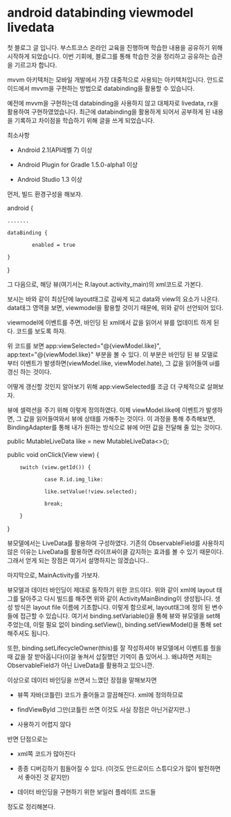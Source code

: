 # android databinding viewmodel livedata


첫 블로그 글 입니다. 부스트코스 온라인 교육을 진행하며 학습한 내용을 공유하기 위해 시작하게 되었습니다. 이번 기회에, 블로그를 통해 학습한 것을 정리하고 공유하는 습관을 기르고자 합니다.



mvvm 아키텍처는 모바일 개발에서 가장 대중적으로 사용되는 아키텍처입니다. 안드로이드에서 mvvm을 구현하는 방법으로 databinding을 활용할 수 있습니다.

예전에 mvvm을 구현하는데 databinding을 사용하지 않고 대체자로 livedata, rx을 활용하여 구현하였었습니다. 최근에 databinding을 활용하게 되어서 공부하게 된 내용을 기록하고 차이점을 학습하기 위해 글을 쓰게 되었습니다.



최소사항

- Android 2.1(API레벨 7) 이상

- Android Plugin for Gradle 1.5.0-alpha1 이상

- Android Studio 1.3 이상


 먼저, 빌드 환경구성을 해보자.


android {

    .......

    dataBinding {

            enabled = true

    }

}

그 다음으로, 해당 뷰(여기서는 R.layout.activity_main)의 xml코드로 가본다.


보시는 바와 같이 최상단에 layout태그로 감싸게 되고 data와 view의 요소가 나온다. data태그 영역을 보면, viewmodel을 활용할 것이기 때문에, 위와 같이 선언되어 있다. 

viewmodel에 이벤트를 주면, 바인딩 된 xml에서 값을 읽어서 뷰를 업데이트 하게 된다. 코드를 보도록 하자.


위 코드를 보면 app:viewSelected="@{viewModel.like}", app:text="@{viewModel.like}" 부분을 볼 수 있다. 이 부분은 바인딩 된 뷰 모델로 부터 이벤트가 발생하면(viewModel.like, viewModel.hate),  그 값을 읽어들여 ui를 갱신 하는 것이다. 

 어떻게 갱신할 것인지 알아보기 위해 app:viewSelected를 조금 더 구체적으로 살펴보자. 


뷰에 셀력션을 주기 위해 이렇게 정의하였다. 이제 viewModel.like에 이벤트가 발생하면, 그 값을 읽어들여와서 뷰에 상태를 가해주는 것이다. 이 과정을 통해 추측해보면, BindingAdapter를 통해 내가 원하는 방식으로 뷰에 어떤 값을 전달해 줄 있는 것이다.

public MutableLiveData<Boolean> like = new MutableLiveData<>();


public void onClick(View view) {

        switch (view.getId()) {

                case R.id.img_like:

                like.setValue(!view.selected);

                break;

        }

}

뷰모델에서는 LiveData를 활용하여 구성하였다. 기존의 ObservableField를 사용하지 않은 이유는 LiveData를 활용하면 라이프싸이클 감지하는 효과를 볼 수 있기 때문이다. 그래서 얻게 되는 장점은 여기서 설명하지는 않겠습니다..

마지막으로, MainActivity를 가보자.


뷰모델과 데이터 바인딩이 제대로 동작하기 위한 코드이다. 위와 같이 xml에 layout 태그를 달아주고 다시 빌드를 해주면 위와 같이 ActivityMainBinding이 생성됩니다. 생성 방식은 layout file 이름에 기초합니다. 이렇게 함으로써, layout태그에 정의 된 변수들에 접근할 수 있습니다. 여기서 binding.setVariable()을 통해 뷰와 뷰모델을 set해주었는데, 이럴 필요 없이 binding.setView(), binding.setViewModel()을 통해 set해주셔도 됩니다. 

 또한, binding.setLifecycleOwner(this)를 잘 작성하셔야 뷰모델에서 이벤트를 줬을 때 값을 잘 받아옵니다(이걸 놓쳐서 삽질했던 기억이 좀 있어서..). 왜냐하면 저희는 ObservableField가 아닌 LiveData를 활용하고 있으니깐.



 이상으로 데이터 바인딩을 쓰면서 느꼈던 장점을 말해보자면

- 뷰쪽 자바(코틀린) 코드가 줄어들고 깔끔해진다. xml에 정의하므로

- findViewById 그만(코틀린 쓰면 이것도 사실 장점은 아닌거같지만..)

- 사용하기 어렵지 않다

반면 단점으로는

- xml쪽 코드가 많아진다

- 종종 디버깅하기 힘들어질 수 있다. (이것도 안드로이드 스튜디오가 많이 발전하면서 좋아진 것 같지만)

- 데이터 바인딩을 구현하기 위한 보일러 플레이트 코드들



정도로 정리해본다.





